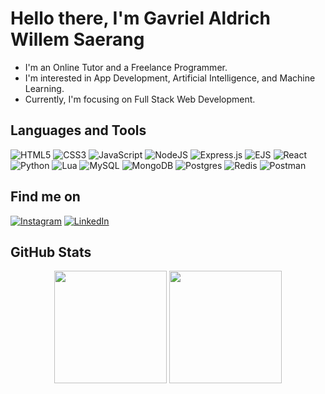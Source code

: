 # Hello there, I'm Gavriel Aldrich Willem Saerang  

- I'm an Online Tutor and a Freelance Programmer.  
- I'm interested in App Development, Artificial Intelligence, and Machine Learning.  
- Currently, I'm focusing on Full Stack Web Development.  

## Languages and Tools  

![HTML5](https://img.shields.io/badge/html5-%23E34F26.svg?style=for-the-badge&logo=html5&logoColor=white)  ![CSS3](https://img.shields.io/badge/css3-%231572B6.svg?style=for-the-badge&logo=css3&logoColor=white)  ![JavaScript](https://img.shields.io/badge/javascript-%23323330.svg?style=for-the-badge&logo=javascript&logoColor=%23F7DF1E)  ![NodeJS](https://img.shields.io/badge/node.js-6DA55F?style=for-the-badge&logo=node.js&logoColor=white)  ![Express.js](https://img.shields.io/badge/express.js-%23404d59.svg?style=for-the-badge&logo=express&logoColor=%2361DAFB) ![EJS](https://img.shields.io/badge/ejs-%23B4CA65.svg?style=for-the-badge&logo=ejs&logoColor=black) ![React](https://img.shields.io/badge/react-%2320232a.svg?style=for-the-badge&logo=react&logoColor=%2361DAFB)  ![Python](https://img.shields.io/badge/python-3670A0?style=for-the-badge&logo=python&logoColor=ffdd54)  ![Lua](https://img.shields.io/badge/lua-%232C2D72.svg?style=for-the-badge&logo=lua&logoColor=white)  	![MySQL](https://img.shields.io/badge/mysql-4479A1.svg?style=for-the-badge&logo=mysql&logoColor=white) ![MongoDB](https://img.shields.io/badge/MongoDB-%234ea94b.svg?style=for-the-badge&logo=mongodb&logoColor=white) ![Postgres](https://img.shields.io/badge/postgres-%23316192.svg?style=for-the-badge&logo=postgresql&logoColor=white) ![Redis](https://img.shields.io/badge/redis-%23DD0031.svg?style=for-the-badge&logo=redis&logoColor=white) ![Postman](https://img.shields.io/badge/Postman-FF6C37?style=for-the-badge&logo=postman&logoColor=white)
 
## Find me on

[![Instagram](https://img.shields.io/badge/Instagram-%23E4405F.svg?style=for-the-badge&logo=Instagram&logoColor=white)](https://www.instagram.com/gavrielaldrch/)  [![LinkedIn](https://img.shields.io/badge/linkedin-%230077B5.svg?style=for-the-badge&logo=linkedin&logoColor=white)](www.linkedin.com/in/gavrielaldrich)

## GitHub Stats  

<p align="center">
  <img height="180em" src="https://github-readme-stats.vercel.app/api?username=gavrielaldrich&show_icons=true&theme=solarized-light" />
  <img height="180em" src="https://github-readme-stats.vercel.app/api/top-langs/?username=gavrielaldrich&layout=compact&theme=solarized-light" />
</p>



